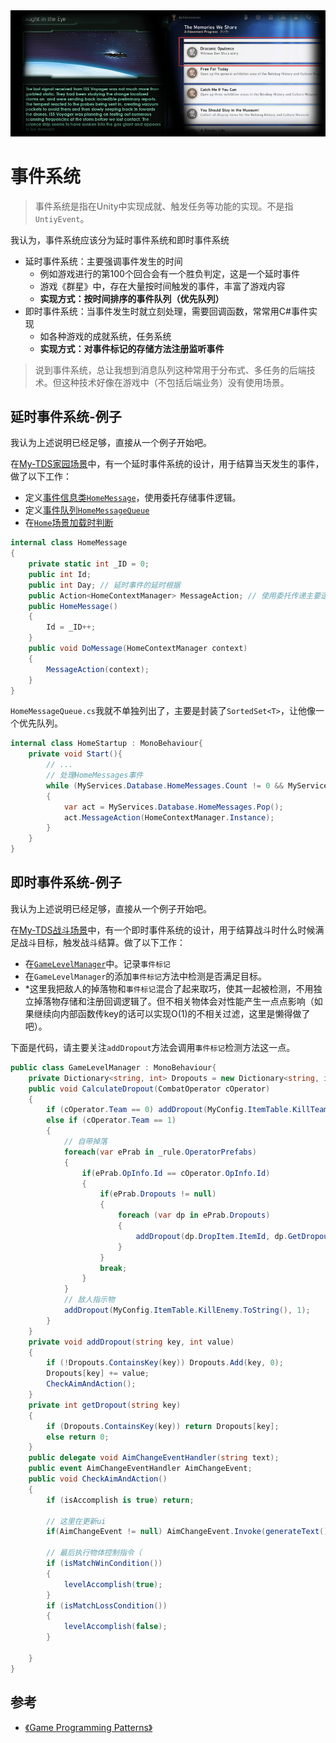 <img src="../img/eventsystem-1.png">

# 事件系统

> 事件系统是指在Unity中实现成就、触发任务等功能的实现。不是指`UntiyEvent`。

我认为，事件系统应该分为延时事件系统和即时事件系统
- 延时事件系统：主要强调事件发生的时间
    - 例如游戏进行的第100个回合会有一个胜负判定，这是一个延时事件
    - 游戏《群星》中，存在大量按时间触发的事件，丰富了游戏内容
    - **实现方式：按时间排序的事件队列（优先队列）**
- 即时事件系统：当事件发生时就立刻处理，需要回调函数，常常用C#事件实现
    - 如各种游戏的成就系统，任务系统
    - **实现方式：对事件标记的存储方法注册监听事件**

> 说到事件系统，总让我想到消息队列这种常用于分布式、多任务的后端技术。但这种技术好像在游戏中（不包括后端业务）没有使用场景。

## 延时事件系统-例子
我认为上述说明已经足够，直接从一个例子开始吧。

在[My-TDS家园场景](https://github.com/Unarimit/my-topdown-shooting-game/tree/dev/Assets/Scripts/HomeLogic)中，有一个延时事件系统的设计，用于结算当天发生的事件，做了以下工作：
- 定义[事件信息类`HomeMessage`](https://github.com/Unarimit/my-topdown-shooting-game/blob/dev/Assets/Scripts/Entities/HomeMessage/HomeMessage.cs)，使用委托存储事件逻辑。
- 定义[事件队列`HomeMessageQueue`](https://github.com/Unarimit/my-topdown-shooting-game/blob/dev/Assets/Scripts/Entities/HomeMessage/HomeMessageQueue.cs)
- 在[`Home`场景加载时判断](https://github.com/Unarimit/my-topdown-shooting-game/blob/dev/Assets/Scripts/HomeLogic/HomeStartup.cs)

```cs
internal class HomeMessage
{
    private static int _ID = 0;
    public int Id;
    public int Day; // 延时事件的延时根据
    public Action<HomeContextManager> MessageAction; // 使用委托传递主要逻辑
    public HomeMessage()
    {
        Id = _ID++;
    }
    public void DoMessage(HomeContextManager context)
    {
        MessageAction(context);
    }
}
```
`HomeMessageQueue.cs`我就不单独列出了，主要是封装了`SortedSet<T>`，让他像一个优先队列。

```cs
internal class HomeStartup : MonoBehaviour{
    private void Start(){
        // ...
        // 处理HomeMessages事件
        while (MyServices.Database.HomeMessages.Count != 0 && MyServices.Database.HomeMessages.Peek().Day <= MyServices.GameDataHelper.DayNow)
        {
            var act = MyServices.Database.HomeMessages.Pop();
            act.MessageAction(HomeContextManager.Instance);
        }
    }
}
```

## 即时事件系统-例子
我认为上述说明已经足够，直接从一个例子开始吧。

在[My-TDS战斗场景](https://github.com/Unarimit/my-topdown-shooting-game/tree/dev/Assets/Scripts/CombatLogic)中，有一个即时事件系统的设计，用于结算战斗时什么时候满足战斗目标，触发战斗结算。做了以下工作：
- 在[`GameLevelManager`](https://github.com/Unarimit/my-topdown-shooting-game/blob/dev/Assets/Scripts/CombatLogic/LevelLogic/GameLevelManager.cs)中。记录`事件标记`
- 在`GameLevelManager`的添加`事件标记`方法中检测是否满足目标。
- *这里我把敌人的掉落物和`事件标记`混合了起来取巧，使其一起被检测，不用独立掉落物存储和注册回调逻辑了。但不相关物体会对性能产生一点点影响（如果继续向内部函数传key的话可以实现O(1)的不相关过滤，这里是懒得做了吧）。

下面是代码，请主要关注`addDropout`方法会调用`事件标记`检测方法这一点。

```cs
public class GameLevelManager : MonoBehaviour{
    private Dictionary<string, int> Dropouts = new Dictionary<string, int>();
    public void CalculateDropout(CombatOperator cOperator)
    {
        if (cOperator.Team == 0) addDropout(MyConfig.ItemTable.KillTeam.ToString(), 1);
        else if (cOperator.Team == 1)
        {
            // 自带掉落
            foreach(var ePrab in _rule.OperatorPrefabs)
            {
                if(ePrab.OpInfo.Id == cOperator.OpInfo.Id)
                {
                    if(ePrab.Dropouts != null)
                    {
                        foreach (var dp in ePrab.Dropouts)
                        {
                            addDropout(dp.DropItem.ItemId, dp.GetDropoutAmount());
                        }
                    }
                    break;
                }
            }
            // 敌人指示物
            addDropout(MyConfig.ItemTable.KillEnemy.ToString(), 1);
        }
    }
    private void addDropout(string key, int value)
    {
        if (!Dropouts.ContainsKey(key)) Dropouts.Add(key, 0);
        Dropouts[key] += value;
        CheckAimAndAction();
    }
    private int getDropout(string key)
    {
        if (Dropouts.ContainsKey(key)) return Dropouts[key];
        else return 0;
    }
    public delegate void AimChangeEventHandler(string text);
    public event AimChangeEventHandler AimChangeEvent;
    public void CheckAimAndAction()
    {
        if (isAccomplish is true) return;

        // 这里在更新ui
        if(AimChangeEvent != null) AimChangeEvent.Invoke(generateText());

        // 最后执行物体控制指令（
        if (isMatchWinCondition())
        {
            levelAccomplish(true);
        }
        if (isMatchLossCondition())
        {
            levelAccomplish(false);
        }

    }
}
```

## 参考
- [《Game Programming Patterns》](https://gameprogrammingpatterns.com/)